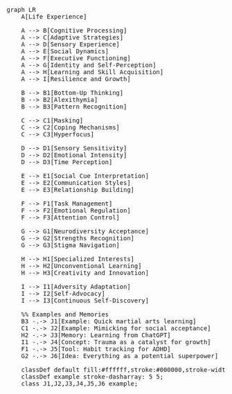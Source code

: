 <pre class="mermaid bg-white flex flex-column">
graph LR
    A[Life Experience]
    
    A --> B[Cognitive Processing]
    A --> C[Adaptive Strategies]
    A --> D[Sensory Experience]
    A --> E[Social Dynamics]
    A --> F[Executive Functioning]
    A --> G[Identity and Self-Perception]
    A --> H[Learning and Skill Acquisition]
    A --> I[Resilience and Growth]
    
    B --> B1[Bottom-Up Thinking]
    B --> B2[Alexithymia]
    B --> B3[Pattern Recognition]
    
    C --> C1[Masking]
    C --> C2[Coping Mechanisms]
    C --> C3[Hyperfocus]
    
    D --> D1[Sensory Sensitivity]
    D --> D2[Emotional Intensity]
    D --> D3[Time Perception]
    
    E --> E1[Social Cue Interpretation]
    E --> E2[Communication Styles]
    E --> E3[Relationship Building]
    
    F --> F1[Task Management]
    F --> F2[Emotional Regulation]
    F --> F3[Attention Control]
    
    G --> G1[Neurodiversity Acceptance]
    G --> G2[Strengths Recognition]
    G --> G3[Stigma Navigation]
    
    H --> H1[Specialized Interests]
    H --> H2[Unconventional Learning]
    H --> H3[Creativity and Innovation]
    
    I --> I1[Adversity Adaptation]
    I --> I2[Self-Advocacy]
    I --> I3[Continuous Self-Discovery]
    
    %% Examples and Memories
    B3 -.-> J1[Example: Quick martial arts learning]
    C1 -.-> J2[Example: Mimicking for social acceptance]
    H2 -.-> J3[Memory: Learning from ChatGPT]
    I1 -.-> J4[Concept: Trauma as a catalyst for growth]
    F1 -.-> J5[Tool: Habit tracking for ADHD]
    G2 -.-> J6[Idea: Everything as a potential superpower]

    classDef default fill:#ffffff,stroke:#000000,stroke-width:1px,color:#000000;
    classDef example stroke-dasharray: 5 5;
    class J1,J2,J3,J4,J5,J6 example;

</pre>
